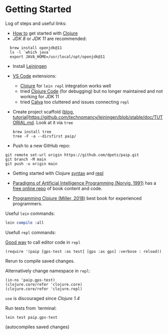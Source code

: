

# Getting Started

Log of steps and useful links:

- [How to][blog] get started with [Clojure]
- _JDK 8_ or _JDK 11_ are recommended:
```
  brew install openjdk@11
  ls -l `which java`
  export JAVA_HOME=/usr/local/opt/openjdk@11
```
- Install [Leiningen]

- [VS Code] extensions:
  - [Clojure][lisin] for `lein repl` integration works well
  - tried [Clojure Code][norton] (for debugging) but no longer maintained and not working for JDK 11
  - tried [Calva] too cluttered and issues connecting `repl`

- Create project scaffold ([blog](http://alexott.net/en/clojure/ClojureLein.html), [tutorial]())https://github.com/technomancy/leiningen/blob/stable/doc/TUTORIAL.md. Look at it via `tree`
  ```
  brew install tree
  tree -F -a --dirsfirst paip/
  ```

- Push to a new GitHub repo:
```
git remote set-url origin https://github.com/dpetz/paip.git
git branch -M main
git push -u origin main
```

- Getting started with Clojure [syntax] and [repl] 

- [Paradigms of Artificial Intelligence Programming (Norvig, 1991)](https://www.amazon.com/Paradigms-Artificial-Intelligence-Programming-Studies/dp/1558601910) has a [free online repo](https://github.com/norvig/paip-lisp) of book content and code.

- [Programming Clojure (Miller, 2018)](https://www.amazon.com/Programming-Clojure-Pragmatic-Programmers-Miller/dp/1680502468) best book for experienced programmers.


Useful `lein` commands:
```s
lein compile :all
```

Usefull `repl` commands:

[Good way][ns-repl] to call editor code in `repl`
```
(require '(paip [gps-test :as test] [gps :as gps] :verbose : reload))
```
Rerun to compile saved changes.

Alternatively change namespace in `repl`:
```
(in-ns 'paip.gps-test)
(clojure.core/refer 'clojure.core)
(clojure.core/refer 'clojure.repl)
```
`use` is discouraged since _Clojure 1.4_


Run tests from `terminal:
```
lein test paip.gps-test
```
(autocompiles saved changes)

[ns-repl]: https://8thlight.com/blog/colin-jones/2010/12/05/clojure-libs-and-namespaces-require-use-import-and-ns.html
[Calva]: https://marketplace.visualstudio.com/items?itemName=betterthantomorrow.calva
[norton]: https://marketplace.visualstudio.com/items?itemName=jamesnorton.continuum
[lisin]: https://marketplace.visualstudio.com/items?itemName=avli.clojure
[Clojure]: https://clojure.org/
[syntax]: https://clojure.org/guides/learn/syntax
[repl]: https://clojure.org/guides/repl/basic_usage
[VS Code]: https://code.visualstudio.com/
[blog]: https://spin.atomicobject.com/2017/06/22/clojure-development-with-visual-studio-code/
[Leiningen]: https://leiningen.org/#install
[extension]: https://marketplace.visualstudio.com/items?itemName=avli.clojure